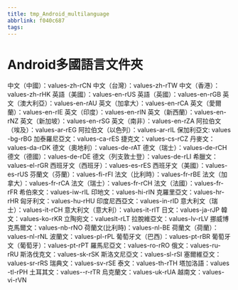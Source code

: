 ```yaml
---
title: tmp_Android_multilanguage
abbrlink: f040c687
tags:
---
```

Android多國語言文件夾
===

中文（中國）：values​​-zh-rCN
中文（台灣）：values​​-zh-rTW
中文（香港）：values​​-zh-rHK
英語（美國）：values​​-en-rUS
英語（英國）：values​​-en-rGB
英文（澳大利亞）：values​​-en-rAU
英文（加拿大）：values​​-en-rCA
英文（愛爾蘭）：values​​-en-rIE
英文（印度）：values​​-en-rIN
英文（新西蘭）：values​​-en-rNZ
英文（新加坡）：values​​-en-rSG
英文（南非）：values​​-en-rZA
阿拉伯文（埃及）：values​​-ar-rEG
阿拉伯文（以色列）：values​​-ar-rIL
保加利亞文: values​​-bg-rBG
加泰羅尼亞文：values​​-ca-rES
捷克文：values​​-cs-rCZ
丹麥文：values​​-da-rDK
德文（奧地利）：values​​-de-rAT
德文（瑞士）：values​​-de-rCH
德文（德國）：values​​-de-rDE
德文（列支敦士登）：values​​-de-rLI
希臘文：values​​-el-rGR
西班牙文（西班牙）：values​​-es-rES
西班牙文（美國）：values​​-es-rUS
芬蘭文（芬蘭）：values​​-fi-rFI
法文（比利時）：values​​-fr-rBE
法文（加拿大）：values​​-fr-rCA
法文（瑞士）：values​​-fr-rCH
法文（法國）：values​​-fr-rFR
希伯來文：values​​-iw-rIL
印地文：values​​-hi-rIN
克羅里亞文：values​​-hr-rHR
匈牙利文：values​​-hu-rHU
印度尼西亞文：values​​-in-rID
意大利文（瑞士）：values​​-it-rCH
意大利文（意大利）：values​​-it-rIT
日文：values​​-ja-rJP
韓文：values​​-ko-rKR
立陶宛文：values​​lt-rLT
拉脫維亞文：values​​-lv-rLV
挪威博克馬爾文：values​​-nb-rNO
荷蘭文(比利時)：values​​-nl-BE
荷蘭文（荷蘭）：values​​-nl-rNL
波蘭文：values​​-pl-rPL
葡萄牙文（巴西）：values​​-pt-rBR
葡萄牙文（葡萄牙）：values​​-pt-rPT
羅馬尼亞文：values​​-ro-rRO
俄文：values​​-ru-rRU
斯洛伐克文：values​​-sk-rSK
斯洛文尼亞文：values​​-sl-rSI
塞爾維亞文：values​​-sr-rRS
瑞典文：values​​-sv-rSE
泰文：values​​-th-rTH
塔加洛語：values​​-tl-rPH
土耳其文：values​​--r-rTR
烏克蘭文：values​​-uk-rUA
越南文：values​​-vi-rVN